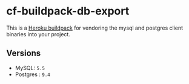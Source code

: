 # cf-buildpack-db-export

This is a [Heroku buildpack](http://devcenter.heroku.com/articles/buildpacks) for vendoring the mysql and postgres client binaries into your project.

## Versions

* MySQL: `5.5`
* Postgres : `9.4`

